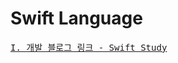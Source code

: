 # Swift Language

<pre><a href="https://youngjaelee-dev.tistory.com/category/iOS%20Study/Swift%20Study">I. 개발 블로그 링크 - Swift Study</a></pre>
